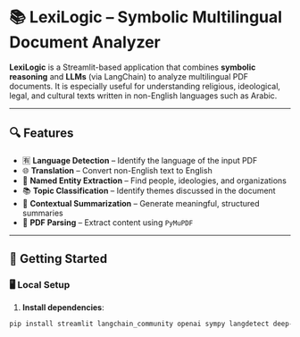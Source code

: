 # 📚 LexiLogic – Symbolic Multilingual Document Analyzer

**LexiLogic** is a Streamlit-based application that combines **symbolic reasoning** and **LLMs** (via LangChain) to analyze multilingual PDF documents. It is especially useful for understanding religious, ideological, legal, and cultural texts written in non-English languages such as Arabic.

---

## 🔍 Features

- 🈶 **Language Detection** – Identify the language of the input PDF
- 🌐 **Translation** – Convert non-English text to English
- 🧠 **Named Entity Extraction** – Find people, ideologies, and organizations
- 📚 **Topic Classification** – Identify themes discussed in the document
- 📝 **Contextual Summarization** – Generate meaningful, structured summaries
- 📄 **PDF Parsing** – Extract content using `PyMuPDF`

---

## 🚀 Getting Started

### 🖥️ Local Setup

1. **Install dependencies**:

```bash
pip install streamlit langchain_community openai sympy langdetect deep-translator PyMuPDF
